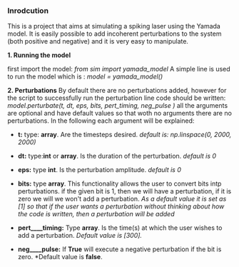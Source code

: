 ### Inrodcution </md>
This is a project that aims at simulating a spiking laser using the Yamada model. It is easily possible to add incoherent perturbations to the system (both positive and negative) and it is very easy to manipulate.

**1. Running the model**

first import the model: *from sim import yamada\_model*
A simple line is used to run the model which is : *model = yamada\_model()*

**2. Perturbations**
By default there are no perturbations added, however for the script to successfully run the perturbation line code should be written:
*model.perturbate(t, dt, eps, bits, pert\_timing, neg\_pulse )*
all the arguments are optional and have default values so that woth no arguments there are no perturbations. In the following each argument will be explained:

- **t:** type: **array**. Are the timesteps desired. *default is: np.linspace(0, 2000, 2000)*

- **dt:** type:**int** or **array**. Is the duration of the perturbation. *default is 0*

- **eps:** type **int**. Is the perturbation amplitude. *default is 0*

- **bits:** type **array**. This functionality allows the user to convert bits intp perturbations. if the given bit is 1, then we will have a perturbation, if it is zero we will
we won't add a perturbation. *As a default value it is set as [1] so that if the user wants a perturbation without thinking about how the code is written, then a perturbation will be added*
 
- **pert__\__timing:** Type **array**. Is the time(s) at which the user wishes to add a perturbation. *Default value is [300].*

- **neg__\__pulse:** If **True** will execute a negative perturbation if the bit is zero. *Default value is ****false****.
